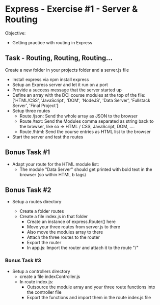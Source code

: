 # Express - Exercise #1 - Server & Routing

Objective:
- Getting practice with routing in Express

## Task - Routing, Routing, Routing...

Create a new folder in your projects folder and a server.js file

* Install express via npm install express
* Setup an Express server and let it run on a port
* Provide a success message that the server started up
* Define an array with the DCI course modules at the top of the file:
    ['HTML/CSS', 'JavaScript', 'DOM', 'NodeJS', 'Data Server', 'Fullstack Server', 'Final Project']
* Setup three routes
    * Route /json: Send the whole array as JSON to the browser
    * Route /text: Send the Modules comma separated as string back to the browser, like so => HTML / CSS, JavaScript, DOM, ....
    * Route /html: Send the course entries as HTML list to the browser
* Start the server and test the routes


## Bonus Task #1

* Adapt your route for the HTML module list:
     * The module "Data Server" should get printed with bold text in the browser (so within HTML b tags)


## Bonus Task #2

* Setup a routes directory

    * Create a folder routes
    * Create a file index.js in that folder
        * Create an instance of express.Router() here
        * Move your three routes from server.js to there
        * Also move the modules array to there
        * Attach the three routes to the router
        * Export the router
        * In app.js: Import the router and attach it to the route "/"


### Bonus Task #3

* Setup a controllers directory
    * create a file indexController.js
    * In route index.js:
        * Outsource the module array and your three route functions into the controller file
        * Export the functions and import them in the route index.js file
